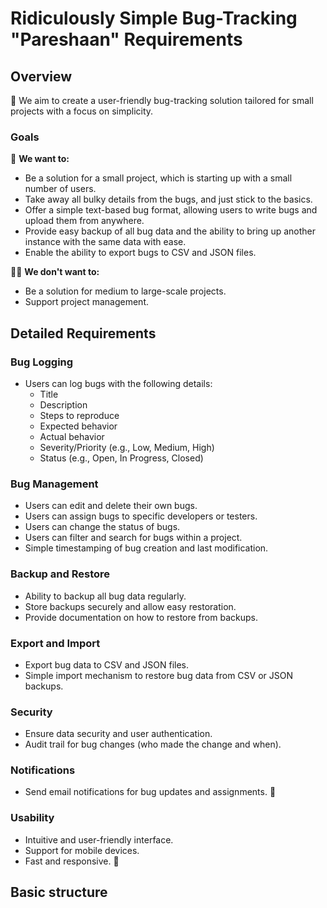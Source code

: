 # Ridiculously Simple Bug-Tracking "Pareshaan" Requirements

## Overview

🚀 We aim to create a user-friendly bug-tracking solution tailored for small projects with a focus on simplicity.

### Goals

🎯 **We want to:**
- Be a solution for a small project, which is starting up with a small number of users.
- Take away all bulky details from the bugs, and just stick to the basics.
- Offer a simple text-based bug format, allowing users to write bugs and upload them from anywhere.
- Provide easy backup of all bug data and the ability to bring up another instance with the same data with ease.
- Enable the ability to export bugs to CSV and JSON files.

🙅‍♂️ **We don't want to:**
- Be a solution for medium to large-scale projects.
- Support project management.

## Detailed Requirements

### Bug Logging

- Users can log bugs with the following details:
    - Title
    - Description
    - Steps to reproduce
    - Expected behavior
    - Actual behavior
    - Severity/Priority (e.g., Low, Medium, High)
    - Status (e.g., Open, In Progress, Closed)

### Bug Management

- Users can edit and delete their own bugs.
- Users can assign bugs to specific developers or testers.
- Users can change the status of bugs.
- Users can filter and search for bugs within a project.
- Simple timestamping of bug creation and last modification.

### Backup and Restore

- Ability to backup all bug data regularly.
- Store backups securely and allow easy restoration.
- Provide documentation on how to restore from backups.

### Export and Import

- Export bug data to CSV and JSON files.
- Simple import mechanism to restore bug data from CSV or JSON backups.

### Security

- Ensure data security and user authentication.
- Audit trail for bug changes (who made the change and when).

### Notifications

- Send email notifications for bug updates and assignments. 📧

### Usability

- Intuitive and user-friendly interface.
- Support for mobile devices.
- Fast and responsive. 🚀

## Basic structure

```mermaid
```
